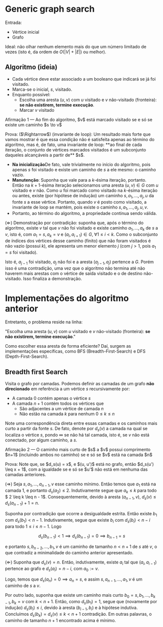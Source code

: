 <style>
body {
<!-- Reset the counter named theorem each time a body obj is instantiated-->
  counter-reset: theorem;
  counter-reset: claim;
}
h1 {
<!-- Reset the counter named theorem each time a h1 obj is instantiated-->
  counter-reset: theorem;
  counter-reset: claim;
}

p.theorem::before {
  counter-increment: theorem; 
  content: "Teorema " counter(theorem) " \2014 "; 
}
p.theorem[data-attribution]::before {
  content: "Teorema " counter(theorem) " (" attr(data-attribution) ")  \2014 ";
}

p.claim::before {
  counter-increment: claim; 
  content: "Afirmação " counter(claim) " \2014 "; 
}

p.claim[data-attribution]::before {
  content: "Afirmação " counter(claim) " (" attr(data-attribution) ")  \2014 ";
}
</style>

# Generic graph search
Entrada:

* Vértice inicial 
* Grafo 

Ideal: não olhar nenhum elemento mais do que um número limitado de vezes (isto é, da ordem de $O(|V| + |E|)$ ou melhor). 

## Algoritmo (ideia)
* Cada vértice deve estar associado a um booleano que indicará se já foi visitado.
* Marca-se o inicial, $s$, visitado.
* Enquanto possível:
	* Escolha uma aresta $(u,v)$ com $u$ visitado e $v$ não-visitado (fronteira): **se não existirem, termine execução**.
	* Marcar $v$ visitado

<p class="claim"> Ao fim do algoritmo, $v$ está marcado visitado se e só se existe um caminho $s \to v$ </p>
Prova: 
($\Rightarrow$) (invariante de loop): Um resultado mais forte que vamos mostrar é que essa condição não é satisfeita apenas ao término do algoritmo, mas é, de fato, uma invariante de loop: **ao final de cada iteração, o conjunto de vértices marcados visitados é um subconjunto daqueles alcançáveis a partir de** $s$.

* **Na inicialização**De fato, vale trivialmente no início do algoritmo, pois apenas $s$ foi visitado e existe um caminho de $s$ a ele mesmo: o caminho vazio. 
* **Manutenção**: Suponha que vale para a $k$-ésima iteração, portanto. Então na $k+1$-ésima iteração selecionamos uma aresta $(u,v) \in G$ com $u$ visitado e $v$ não. Como $u$ foi marcado como visitado na $k$-ésima iteração ou antes, existe (por hipótese de indução) um caminho $s, a_1, \dotsc, a_j, u$ da fonte $s$ a esse vértice. Portanto, quando $v$ é posto como visitado, a invariante de loop se mantém, pois existe o caminho $s, a_1, \dotsc, a_j, u, v$.  
* Portanto, ao término do algoritmo, a propriedade continua sendo válida.

($\Leftarrow$) Demonstração por contradição: suponha que, após o término do algoritmo, existe $v$ tal que $v$ não foi visitado e existe caminho $a_1, \dotsc, a_k$ de $s$ a $v$, isto é, com $a_1 = s, a_k = v$ e $(a_i, a_{i+1}) \in G, \ \forall 1 \leq i < k$. Como o subconjunto de índices dos vértices desse caminho (finito) que não foram visitados é não vazio (possui $k$), ele apresenta um menor elemento $j$ (com $j > 1$, pois $a_1 = s$ foi visitado).

Isto é, $a_{j-1}$ foi visitado, $a_j$ não foi e a aresta $(a_{j-1}, a_j)$ pertence a $G$. Porém isso é uma contradição, uma vez que o algoritmo não termina até não haverem mais arestas com o vértice de saída visitado e o de destino não-visitado. Isso finaliza a demonstração.

# Implementações do algoritmo anterior
Entretanto, o problema reside na linha:

"Escolha uma aresta $(u,v)$ com $u$ visitado e $v$ não-visitado (fronteira): **se não existirem, termine execução**."

Como escolher essa aresta de forma eficiente? Daí, surgem as implementações específicas, como BFS (Breadth-First-Search) e DFS (Depth-First-Search). 

## Breadth first Search 
Visita o grafo por camadas. Podemos definir as camadas de um grafo **não direcionado** em referência a um vértice $s$ recursivamente por:

* A camada $0$ contém apenas o vértice $s$
* A camada $n+1$ contém todos os vértices que
	* São adjacentes a um vértice de camada $n$
	* Não estão na camada $k$ para nenhum $0 \leq k \leq n$

Note uma correspondência direta entre essas camadas e os caminhos mais curto a partir da fonte $s$. De fato, denote por $d_s(v)$ a camada na qual se localiza o vértice $s$, pondo $\infty$ se não há tal camada, isto é, se $v$ não está conectado, por algum caminho, a $s$. 

<p class="claim"> O caminho mais curto de $s$ a $v$ possui comprimento $n+1$ (incluindo ambos no caminho) se e só se $v$ está na camada $n$</p>
Prova: 
Note que, se $d_s(u) = x$, e $(u, u')$ está no grafo, então $d_s(u') \leq x + 1$, com a igualdade se e só se $u'$ não está em nenhuma das camadas anteriores.

($\Rightarrow$) Seja $s, a_1, \dotsc, a_{n-1}, v$ esse caminho mínimo. Então temos que $a_1$ está na camada $1$, e portanto $d_s(a_2) \leq 2$. Indutivamente segue que $a_k \leq k$ para todo $ 2 \leq k \leq n - 1$. Consequentemente, devido à aresta $(a_{n-1}, v)$, $d_s(v) \leq d_s(a_{n-1}) + 1 = n$.

Suponha por contradição que ocorre a desigualdade estrita. Então existe $b_1$ com $d_s(b_1) < n - 1$. Indutivamente, segue que existe $b_i$ com $d_s(b_i) < n - i$ para todo $1 \leq i \leq n - 1$. Logo 

$$d_s(b_{n-1}) < 1 \implies d_s(b_{n-1}) = 0  \implies b_{n-1} = s$$

e portanto $s, b_{n-2}, \dotsc, b_1, v$ é um caminho de tamanho $n < n + 1$ de $s$ até $v$, o que contradiz a minimalidade do caminho anterior apresentado. 

($\Leftarrow$) Suponha que $d_s(v) = n$. Então, indutivamente, existe $a_i$ tal que $(a_i, a_{i-1})$ pertence ao grafo e $d_s(a_i) = n - i$, com $a_0 := v$. 

Logo, temos que $d_s(a_n) = 0 \implies a_n = s$, e assim $s, a_{n-1}, \dotsc, a_1, v$ é um caminho de $s$ a $v$. 

Por outro lado, suponha que existe um caminho mais curto $b_0 = s, b_1, \dotsc, b_{k-1}, b_{k} = v$ com $k < n + 1$. Então, como $d_s(b_1) = 1$, segue que (novamente por indução) $d_s(b_i) \leq i$, devido à aresta $(b_{i-1}, b_i)$ e à hipótese indutiva. Concluímos $d_s(b_k) = d_s(v) \leq k < n + 1$ contradição. Em outras palavras, o caminho de tamanho $n+1$ encontrado acima é mínimo.
